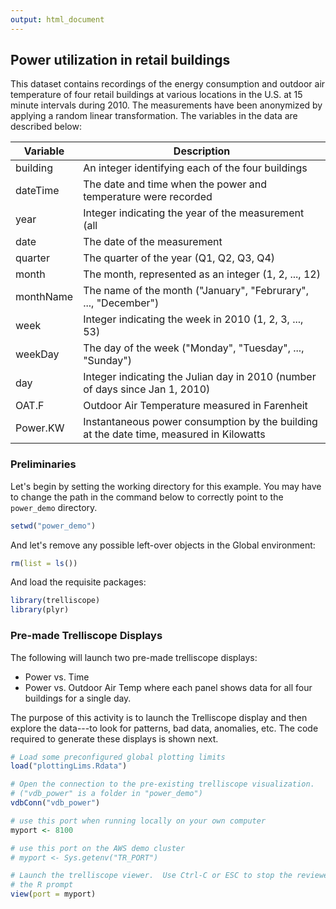 ```yaml
---
output: html_document
---
```

## Power utilization in retail buildings ## 

This dataset contains recordings of the energy consumption and outdoor air temperature of four retail buildings at various locations in the U.S. at 15 minute intervals during 2010. The measurements have
been anonymized by applying a random linear transformation.
The variables in the data are described below:

Variable | Description
---------|-----------------
building | An integer identifying each of the four buildings
dateTime | The date and time when the power and temperature were recorded
year | Integer indicating the year of the measurement (all
date | The date of the measurement
quarter | The quarter of the year (Q1, Q2, Q3, Q4)
month | The month, represented as an integer (1, 2, ..., 12)
monthName | The name of the month ("January", "Februrary", ..., "December")
week |  Integer indicating the week in 2010 (1, 2, 3, ..., 53)
weekDay | The day of the week ("Monday", "Tuesday", ..., "Sunday")
day | Integer indicating the Julian day in 2010 (number of days since Jan 1, 2010)
OAT.F | Outdoor Air Temperature measured in Farenheit
Power.KW | Instantaneous power consumption by the building at the date time, measured in Kilowatts

### Preliminaries ###

Let's begin by setting the working directory for this example. You may have to change the path in the command below to correctly point to the `power_demo` directory.


```r
setwd("power_demo")
```

And let's remove any possible left-over objects in the Global environment:

```r
rm(list = ls())
```

And load the requisite packages:

```r
library(trelliscope)
library(plyr)
```

### Pre-made Trelliscope Displays ###

The following will launch two pre-made trelliscope displays:
- Power vs. Time 
- Power vs. Outdoor Air Temp 
where each panel shows data for all four buildings for a single day.  

The purpose of this activity is to launch the Trelliscope display and then explore the data---to look for patterns, bad data, anomalies, etc. The code required to generate these displays is shown next. <!-- Would be nice to have an internal comment here --> 


```r
# Load some preconfigured global plotting limits
load("plottingLims.Rdata")

# Open the connection to the pre-existing trelliscope visualization.
# ("vdb_power" is a folder in "power_demo")
vdbConn("vdb_power")

# use this port when running locally on your own computer
myport <- 8100 

# use this port on the AWS demo cluster
# myport <- Sys.getenv("TR_PORT") 

# Launch the trelliscope viewer.  Use Ctrl-C or ESC to stop the reviewer and return
# the R prompt
view(port = myport)
```
